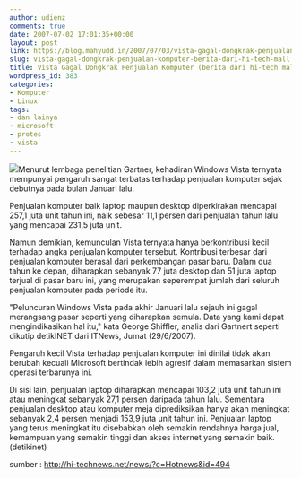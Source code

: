 ```yaml
---
author: udienz
comments: true
date: 2007-07-02 17:01:35+00:00
layout: post
link: https://blog.mahyudd.in/2007/07/03/vista-gagal-dongkrak-penjualan-komputer-berita-dari-hi-tech-mall.html
slug: vista-gagal-dongkrak-penjualan-komputer-berita-dari-hi-tech-mall
title: Vista Gagal Dongkrak Penjualan Komputer (berita dari hi-tech mall)
wordpress_id: 383
categories:
- Komputer
- Linux
tags:
- dan lainya
- microsoft
- protes
- vista
---
```


![](http://hi-technews.net/data/img/news494_img1.jpg)Menurut lembaga penelitian Gartner, kehadiran Windows Vista ternyata mempunyai pengaruh sangat terbatas terhadap penjualan komputer sejak debutnya pada bulan Januari lalu.

Penjualan komputer baik laptop maupun desktop diperkirakan mencapai 257,1 juta unit tahun ini, naik sebesar 11,1 persen dari penjualan tahun lalu yang mencapai 231,5 juta unit.

Namun demikian, kemunculan Vista ternyata hanya berkontribusi kecil terhadap angka penjualan komputer tersebut. Kontribusi terbesar dari penjualan komputer berasal dari perkembangan pasar baru. Dalam dua tahun ke depan, diharapkan sebanyak 77 juta desktop dan 51 juta laptop terjual di pasar baru ini, yang merupakan seperempat jumlah dari seluruh penjualan komputer pada periode itu.

"Peluncuran Windows Vista pada akhir Januari lalu sejauh ini gagal merangsang pasar seperti yang diharapkan semula. Data yang kami dapat mengindikasikan hal
itu," kata George Shiffler, analis dari Gartnert seperti dikutip detikINET dari ITNews, Jumat (29/6/2007).

Pengaruh kecil Vista terhadap penjualan komputer ini dinilai tidak akan berubah kecuali Microsoft bertindak lebih agresif dalam memasarkan sistem operasi terbarunya ini.

Di sisi lain, penjualan laptop diharapkan mencapai 103,2 juta unit tahun ini atau meningkat sebanyak 27,1 persen daripada tahun lalu. Sementara penjualan desktop atau komputer meja diprediksikan hanya akan meningkat sebanyak 2,4 persen menjadi 153,9 juta unit tahun ini. Penjualan laptop yang terus meningkat itu disebabkan oleh semakin rendahnya harga jual, kemampuan yang semakin tinggi dan akses internet yang semakin baik.(detikinet)

sumber : http://hi-technews.net/news/?c=Hotnews&id=494
